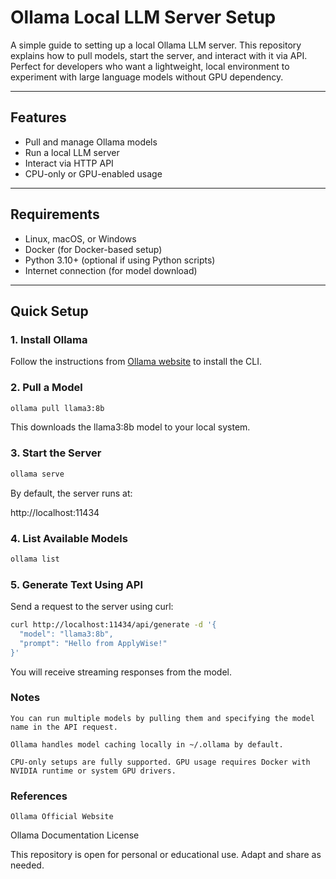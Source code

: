 # Ollama Local LLM Server Setup

A simple guide to setting up a local Ollama LLM server. This repository explains how to pull models, start the server, and interact with it via API. Perfect for developers who want a lightweight, local environment to experiment with large language models without GPU dependency.

---

## Features

- Pull and manage Ollama models
- Run a local LLM server
- Interact via HTTP API
- CPU-only or GPU-enabled usage

---

## Requirements

- Linux, macOS, or Windows
- Docker (for Docker-based setup)
- Python 3.10+ (optional if using Python scripts)
- Internet connection (for model download)

---

## Quick Setup

### 1. Install Ollama

Follow the instructions from [Ollama website](https://ollama.com/) to install the CLI.

### 2. Pull a Model

```bash
ollama pull llama3:8b
```
This downloads the llama3:8b model to your local system.
### 3. Start the Server

```bash 
ollama serve
```

By default, the server runs at:

http://localhost:11434

### 4. List Available Models

```bash
ollama list
```

### 5. Generate Text Using API

Send a request to the server using curl:

```bash
curl http://localhost:11434/api/generate -d '{
  "model": "llama3:8b",
  "prompt": "Hello from ApplyWise!"
}'
```

You will receive streaming responses from the model.
### Notes

    You can run multiple models by pulling them and specifying the model name in the API request.

    Ollama handles model caching locally in ~/.ollama by default.

    CPU-only setups are fully supported. GPU usage requires Docker with NVIDIA runtime or system GPU drivers.

### References

    Ollama Official Website

Ollama Documentation
License

This repository is open for personal or educational use. Adapt and share as needed.


